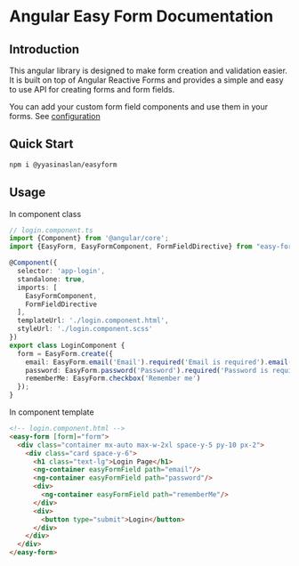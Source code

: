 # Angular Easy Form Documentation

## Introduction

This angular library is designed to make form creation and validation easier.
It is built on top of Angular Reactive Forms and provides
a simple and easy to use API for creating forms and form fields.

You can add your custom form field components and use them in your forms. See [configuration](docs/configuration)

## Quick Start

```bash
npm i @yyasinaslan/easyform
```

## Usage

In component class

```typescript
// login.component.ts
import {Component} from '@angular/core';
import {EasyForm, EasyFormComponent, FormFieldDirective} from "easy-form";

@Component({
  selector: 'app-login',
  standalone: true,
  imports: [
    EasyFormComponent,
    FormFieldDirective
  ],
  templateUrl: './login.component.html',
  styleUrl: './login.component.scss'
})
export class LoginComponent {
  form = EasyForm.create({
    email: EasyForm.email('Email').required('Email is required').email('Email is not valid'),
    password: EasyForm.password('Password').required('Password is required'),
    rememberMe: EasyForm.checkbox('Remember me')
  });
}
```

In component template

```html
<!-- login.component.html -->
<easy-form [form]="form">
  <div class="container mx-auto max-w-2xl space-y-5 py-10 px-2">
    <div class="card space-y-6">
      <h1 class="text-lg">Login Page</h1>
      <ng-container easyFormField path="email"/>
      <ng-container easyFormField path="password"/>
      <div>
        <ng-container easyFormField path="rememberMe"/>
      </div>
      <div>
        <button type="submit">Login</button>
      </div>
    </div>
  </div>
</easy-form>
```
